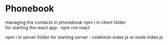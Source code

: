 # Phonebook
managing the contacts in phonebook
npm i in  client folder</br>
for starting the react app : npm run react

npm i in server folder
for starting server : nodemon index.js or node index.js
